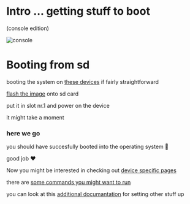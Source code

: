 # Intro ... getting stuff to boot
(console edition)

![console](./assets/console.jpeg)

# Booting from sd

booting the system on [these devices](./systems/readme.md) if fairly straightforward

[flash the image](../flashing.md) onto sd card

put it in slot nr.1 and power on the device

it might take a moment

### here we go

you should have succesfully booted into the operating system 🎉

good job ❤️

Now you might be interested in checking out [device specific pages](./systems/readme.md)

there are [some commands you might want to run](../first-boot.md)

you can look at this [additional documantation](../postinst/readme.md) for setting other stuff up